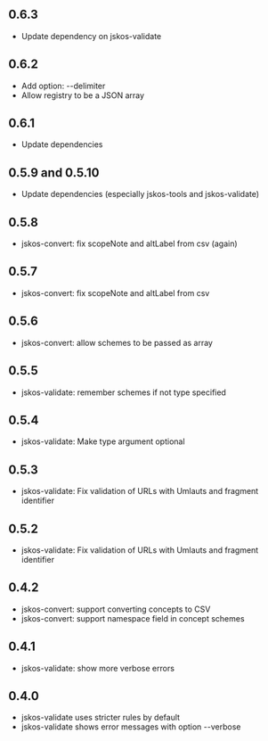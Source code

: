 ## 0.6.3

- Update dependency on jskos-validate

## 0.6.2

- Add option: --delimiter
- Allow registry to be a JSON array

## 0.6.1

- Update dependencies

## 0.5.9 and 0.5.10

- Update dependencies (especially jskos-tools and jskos-validate)

## 0.5.8

- jskos-convert: fix scopeNote and altLabel from csv (again)

## 0.5.7

- jskos-convert: fix scopeNote and altLabel from csv

## 0.5.6

- jskos-convert: allow schemes to be passed as array

## 0.5.5

- jskos-validate: remember schemes if not type specified

## 0.5.4

- jskos-validate: Make type argument optional

## 0.5.3

- jskos-validate: Fix validation of URLs with Umlauts and fragment identifier

## 0.5.2

- jskos-validate: Fix validation of URLs with Umlauts and fragment identifier

## 0.4.2

- jskos-convert: support converting concepts to CSV
- jskos-convert: support namespace field in concept schemes

## 0.4.1

- jskos-validate: show more verbose errors

## 0.4.0

- jskos-validate uses stricter rules by default
- jskos-validate shows error messages with option --verbose
